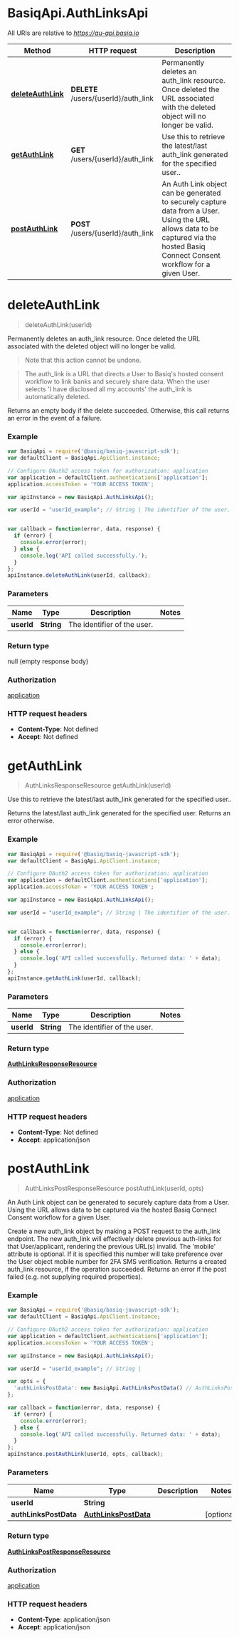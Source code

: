 # BasiqApi.AuthLinksApi

All URIs are relative to *https://au-api.basiq.io*

Method | HTTP request | Description
------------- | ------------- | -------------
[**deleteAuthLink**](AuthLinksApi.md#deleteAuthLink) | **DELETE** /users/{userId}/auth_link | Permanently deletes an auth_link resource. Once deleted the URL associated with the deleted object will no longer be valid.
[**getAuthLink**](AuthLinksApi.md#getAuthLink) | **GET** /users/{userId}/auth_link | Use this to retrieve the latest/last auth_link generated for the specified user..
[**postAuthLink**](AuthLinksApi.md#postAuthLink) | **POST** /users/{userId}/auth_link | An Auth Link object can be generated to securely capture data from a User. Using the URL allows data to be captured via the hosted Basiq Connect Consent workflow for a given User.


<a name="deleteAuthLink"></a>
# **deleteAuthLink**
> deleteAuthLink(userId)

Permanently deletes an auth_link resource. Once deleted the URL associated with the deleted object will no longer be valid.

<blockquote>Note that this action cannot be undone.</blockquote>  <blockquote>The auth_link is a URL that directs a User to Basiq's hosted consent workflow to link banks and securely share data. When the user selects 'I have disclosed all my accounts' the auth_link is automatically deleted.</blockquote>  Returns an empty body if the delete succeeded. Otherwise, this call returns an error in the event of a failure.

### Example
```javascript
var BasiqApi = require('@basiq/basiq-javascript-sdk');
var defaultClient = BasiqApi.ApiClient.instance;

// Configure OAuth2 access token for authorization: application
var application = defaultClient.authentications['application'];
application.accessToken = 'YOUR ACCESS TOKEN';

var apiInstance = new BasiqApi.AuthLinksApi();

var userId = "userId_example"; // String | The identifier of the user.


var callback = function(error, data, response) {
  if (error) {
    console.error(error);
  } else {
    console.log('API called successfully.');
  }
};
apiInstance.deleteAuthLink(userId, callback);
```

### Parameters

Name | Type | Description  | Notes
------------- | ------------- | ------------- | -------------
 **userId** | **String**| The identifier of the user. | 

### Return type

null (empty response body)

### Authorization

[application](../README.md#application)

### HTTP request headers

 - **Content-Type**: Not defined
 - **Accept**: Not defined

<a name="getAuthLink"></a>
# **getAuthLink**
> AuthLinksResponseResource getAuthLink(userId)

Use this to retrieve the latest/last auth_link generated for the specified user..

Returns the latest/last auth_link generated for the specified user. Returns an error otherwise.

### Example
```javascript
var BasiqApi = require('@basiq/basiq-javascript-sdk');
var defaultClient = BasiqApi.ApiClient.instance;

// Configure OAuth2 access token for authorization: application
var application = defaultClient.authentications['application'];
application.accessToken = 'YOUR ACCESS TOKEN';

var apiInstance = new BasiqApi.AuthLinksApi();

var userId = "userId_example"; // String | The identifier of the user.


var callback = function(error, data, response) {
  if (error) {
    console.error(error);
  } else {
    console.log('API called successfully. Returned data: ' + data);
  }
};
apiInstance.getAuthLink(userId, callback);
```

### Parameters

Name | Type | Description  | Notes
------------- | ------------- | ------------- | -------------
 **userId** | **String**| The identifier of the user. | 

### Return type

[**AuthLinksResponseResource**](AuthLinksResponseResource.md)

### Authorization

[application](../README.md#application)

### HTTP request headers

 - **Content-Type**: Not defined
 - **Accept**: application/json

<a name="postAuthLink"></a>
# **postAuthLink**
> AuthLinksPostResponseResource postAuthLink(userId, opts)

An Auth Link object can be generated to securely capture data from a User. Using the URL allows data to be captured via the hosted Basiq Connect Consent workflow for a given User.

Create a new auth_link object by making a POST request to the auth_link endpoint. The new auth_link will effectively delete previous auth-links for that User/applicant, rendering the previous URL(s) invalid. The 'mobile' attribute is optional. If it is specified this number will take preference over the User object mobile number for 2FA SMS verification.  Returns a created auth_link resource, if the operation succeeded. Returns an error if the post failed (e.g. not supplying required properties).

### Example
```javascript
var BasiqApi = require('@basiq/basiq-javascript-sdk');
var defaultClient = BasiqApi.ApiClient.instance;

// Configure OAuth2 access token for authorization: application
var application = defaultClient.authentications['application'];
application.accessToken = 'YOUR ACCESS TOKEN';

var apiInstance = new BasiqApi.AuthLinksApi();

var userId = "userId_example"; // String | 

var opts = { 
  'authLinksPostData': new BasiqApi.AuthLinksPostData() // AuthLinksPostData | 
};

var callback = function(error, data, response) {
  if (error) {
    console.error(error);
  } else {
    console.log('API called successfully. Returned data: ' + data);
  }
};
apiInstance.postAuthLink(userId, opts, callback);
```

### Parameters

Name | Type | Description  | Notes
------------- | ------------- | ------------- | -------------
 **userId** | **String**|  | 
 **authLinksPostData** | [**AuthLinksPostData**](.md)|  | [optional] 

### Return type

[**AuthLinksPostResponseResource**](AuthLinksPostResponseResource.md)

### Authorization

[application](../README.md#application)

### HTTP request headers

 - **Content-Type**: application/json
 - **Accept**: application/json


